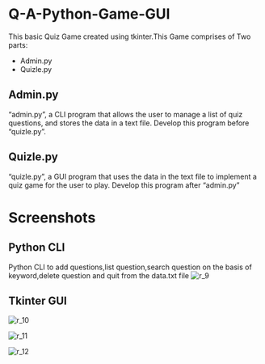 # Q-A-Python-Game-GUI
This basic Quiz Game created using tkinter.This Game comprises of Two parts:
* Admin.py
* Quizle.py

## Admin.py
“admin.py”, a CLI program that allows the user to manage a list of quiz questions, and stores the data
in a text file. Develop this program before “quizle.py”.

## Quizle.py
“quizle.py”, a GUI program that uses the data in the text file to implement a quiz game for the user to
play. Develop this program after “admin.py”

# Screenshots

## Python CLI 
Python CLI to add questions,list question,search question on the basis of keyword,delete question and quit from the data.txt file
![r_9](https://user-images.githubusercontent.com/20211990/33232997-cb5cbdba-d235-11e7-89a3-e894ab5e2959.png)

## Tkinter GUI
![r_10](https://user-images.githubusercontent.com/20211990/33232998-cdcfcd58-d235-11e7-9a48-b354714bbb66.png)

![r_11](https://user-images.githubusercontent.com/20211990/33232999-cf5be508-d235-11e7-89de-415747792a9e.png)

![r_12](https://user-images.githubusercontent.com/20211990/33233000-d0c328b6-d235-11e7-87ff-74887223aa7d.png)
